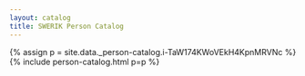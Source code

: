 ```yaml
---
layout: catalog
title: SWERIK Person Catalog
---
```

{% assign p = site.data._person-catalog.i-TaW174KWoVEkH4KpnMRVNc %}
{% include person-catalog.html p=p %}

